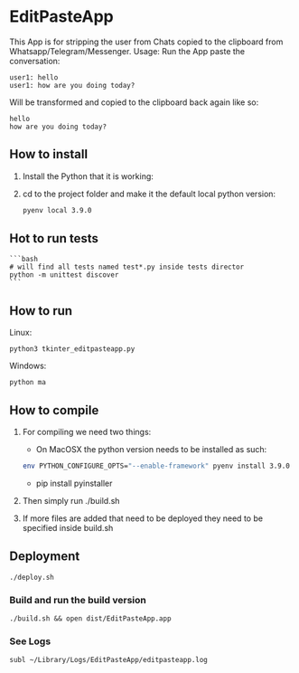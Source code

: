 # EditPasteApp

This App is for stripping the user from Chats copied to the clipboard from Whatsapp/Telegram/Messenger. Usage: Run the App paste the conversation:

    user1: hello
    user1: how are you doing today?

Will be transformed and copied to the clipboard back again like so:

    hello
    how are you doing today?

## How to install

1. Install the Python that it is working:

2. cd to the project folder and make it the default local python version:
    ```bash
    pyenv local 3.9.0
    ```

## Hot to run tests

    ```bash
    # will find all tests named test*.py inside tests director
    python -m unittest discover
    ```

## How to run

Linux:

    python3 tkinter_editpasteapp.py

Windows:

    python ma

## How to compile

1. For compiling we need two things:
    - On MacOSX the python version needs to be installed as such:
    
    ```bash
    env PYTHON_CONFIGURE_OPTS="--enable-framework" pyenv install 3.9.0
    ```

    - pip install pyinstaller

2. Then simply run ./build.sh

3. If more files are added that need to be deployed they need to be specified inside build.sh

## Deployment

```./deploy.sh```

### Build and run the build version

```./build.sh && open dist/EditPasteApp.app```

### See Logs

```subl ~/Library/Logs/EditPasteApp/editpasteapp.log```
